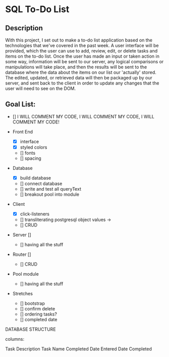 # SQL To-Do List


## Description

With this project, I set out to make a to-do list application based on the technologies that we've covered in the past week. A user interface will be provided, which the user can use to add, review, edit, or delete tasks and items on the to-do list. Once the user has made an input or taken action in some way, information will be sent to our server, any logical comparisons or manipulations will take place, and then the results will be sent to the database where the data about the items on our list our 'actually' stored. The edited, updated, or retrieved data will then be packaged up by our server, and sent back to the client in order to update any changes that the user will need to see on the DOM.

## Goal List:


- [] I WILL COMMENT MY CODE, I WILL COMMENT MY CODE, I WILL COMMENT MY CODE!

- Front End
    - [x] interface
    - [x] styled colors
    - [] fonts
    - [] spacing

- Database
    - [x] build database
    - [] connect database
    - [] write and test all queryText
    - [] breakout pool into module

- Client
    - [x] click-listeners
    - [] transliterating postgresql object values -> 
    - [] CRUD


- Server []
    - [] having all the stuff

- Router []
    - [] CRUD

- Pool module
    - [] having all the stuff

- Stretches
    - [] bootstrap
    - [] confirm delete
    - [] ordering tasks?
    - [] completed date


DATABASE STRUCTURE

columns:

Task Description
Task Name
Completed
Date Entered
Date Completed